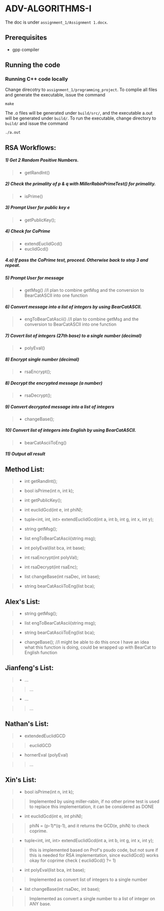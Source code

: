# ADV-ALGORITHMS-I

The doc is under `assignment_1/Assignment 1.docx`.

## Prerequisites

- gpp compiler

## Running the code

### Running C++ code locally

Change direcotry to `assignment_1/programming_project`. To complie all files and generate the executable, issue the command 
    
    make
    
The .o files will be generated under `build/src/`, and the executable a.out will be generated under `build/`. To run the executable, change directory to `build/` and issue the command
    
    ./a.out
    

## RSA Workflows:
##### 1) Get 2 Random Positive Numbers.
>- getRandInt()

##### 2) Check the primality of p & q with MillerRabinPrimeTest() for primality.
>- isPrime()

##### 3) Prompt User for public key **e**
>- getPublicKey();

##### 4) Check for CoPrime
>- extendEuclidGcd()
>- euclidGcd()

##### 4.a) If pass the CoPrime test, proceed. Otherwise back to step 3 and repeat.

##### 5) Prompt User for message
>- getMsg() //I plan to combine getMsg and the conversion to BearCatASCII into one function

##### 6) Convert message into a list of integers by using BearCatASCII.
>- engToBearCatAscii() //I plan to combine getMsg and the conversion to BearCatASCII into one function

##### 7) Covert list of integers (27th base) to a single number (decimal)
>- polyEval()

##### 8) Encrypt single number (decimal) 
>- rsaEncrypt();

##### 8) Decrypt the encrypted message (a number)
>- rsaDecrypt();

##### 9) Convert decrypted message into a list of integers
>- changeBase();

##### 10) Convert list of integers into English by using BearCatASCII.
>- bearCatAsciiToEng()

##### 11) Output all result



## Method List:

>- int getRandInt();

>- bool isPrime(int n, int k);

>- int getPublicKey();

>- int euclidGcd(int e, int phiN);

>- tuple<int, int, int> extendEuclidGcd(int a, int b, int g, int x, int y);

>- string getMsg();

>- list<int> engToBearCatAscii(string msg);

>- int polyEval(list<int> bca, int base);

>- int rsaEncrypt(int polyVal);

>- int rsaDecrypt(int rsaEnc);

>- list<int> changeBase(int rsaDec, int base);

>- string bearCatAsciiToEng(list<int> bca);

## Alex's List:
>- string getMsg();

>- list<int> engToBearCatAscii(string msg);

>- string bearCatAsciiToEng(list<int> bca);
    
>- changeBase(); //I might be able to do this once I have an idea what this function is doing, could be wrapped up with BearCat to English function

## Jianfeng's List:
>- ...

>> ...

>- ...

>> ...

## Nathan's List:
>- extendedEuclidGCD

>> euclidGCD

>- hornerEval (polyEval)

>> ...

## Xin's List:
>- bool isPrime(int n, int k); 

>> Implemented by using miller-rabin, if no other prime test is used to replace this implementation, it can be considered as DONE

>- int euclidGcd(int e, int phiN);

>> phiN = (p-1)*(q-1), and it returns the GCD(e, phiN) to check coprime.

>- tuple<int, int, int> extendEuclidGcd(int a, int b, int g, int x, int y);

>> this is implemented based on Prof's psudo code, but not sure if this is needed for RSA implementation, since euclidGcd() works okay for coprime check ( euclidGcd() ?= 1)

>- int polyEval(list<int> bca, int base);

>> Implemented as convert list of integers to a single number

>- list<int> changeBase(int rsaDec, int base);

>> Implemented as convert a single number to a list of integer on ANY base.
